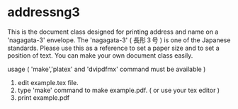 # addressng3
This is the document class designed for printing address and name on a 'nagagata-3' envelope. The 'nagagata-3' ( 長形３号 ) is one of the Japanese standards. 
Please use this as a reference to set a paper size and to set a position of text. You can make your own document class easily.

usage ( 'make','platex' and 'dvipdfmx' command must be available )
  1. edit example.tex file. 
  2. type  'make' command to make example.pdf. ( or use your tex editor )
  3. print example.pdf 
